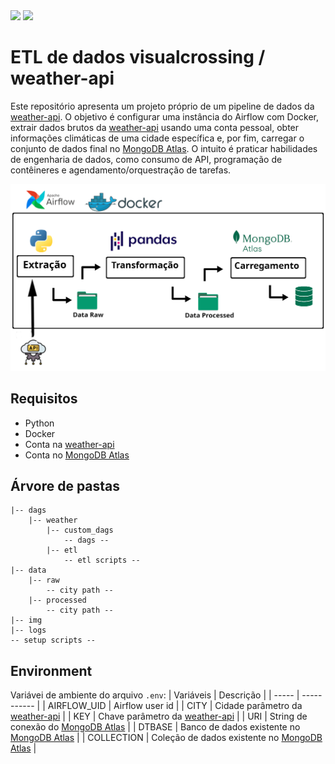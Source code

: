 <div align="left">
    <a href="https://airflow.apache.org/" target="_blank"><img src="https://img.shields.io/badge/-Airflow-017CEE?style=for-the-badge&logo=apache-airflow&logoColor=white" target="_blank"></a>
    <a href="https://www.mongodb.com/" target="_blank"><img src="https://img.shields.io/badge/-MongoDB-47A248?style=for-the-badge&logo=mongodb&logoColor=white" target="_blank"></a>
</div>


# ETL de dados visualcrossing / weather-api


Este repositório apresenta um projeto próprio de um pipeline de dados da [weather-api](https://www.visualcrossing.com/weather-api). O objetivo é configurar uma instância do Airflow com Docker, extrair dados brutos da [weather-api](https://www.visualcrossing.com/weather-api) usando uma conta pessoal, obter informações climáticas de uma cidade específica e, por fim, carregar o conjunto de dados final no [MongoDB Atlas](https://cloud.mongodb.com). O intuito é praticar habilidades de engenharia de dados, como consumo de API, programação de contêineres e agendamento/orquestração de tarefas.

![Estrutura](img/data-pipe.png)

## Requisitos
- Python
- Docker
- Conta na [weather-api](https://www.visualcrossing.com/weather-api)
- Conta no [MongoDB Atlas](https://cloud.mongodb.com)

## Árvore de pastas
```
|-- dags
    |-- weather
        |-- custom_dags
            -- dags --
        |-- etl
            -- etl scripts --
|-- data
    |-- raw
        -- city path --
    |-- processed
        -- city path --
|-- img
|-- logs
-- setup scripts --

```

## Environment
Variávei de ambiente do arquivo `.env`:
| Variáveis | Descrição |
| ----- | ----------- |
| AIRFLOW_UID | Airflow user id |
| CITY | Cidade parâmetro da [weather-api](https://www.visualcrossing.com/weather-api) |
| KEY | Chave parâmetro da [weather-api](https://www.visualcrossing.com/weather-api) |
| URI | String de conexão do [MongoDB Atlas](https://cloud.mongodb.com) |
| DTBASE | Banco de dados existente no [MongoDB Atlas](https://cloud.mongodb.com) |
| COLLECTION | Coleção de dados existente no [MongoDB Atlas](https://cloud.mongodb.com) |
